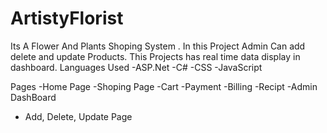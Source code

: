 # ArtistyFlorist
Its A Flower And Plants Shoping System . In this Project Admin Can add delete and update Products. This Projects has real time data display in dashboard. 
Languages Used
 -ASP.Net
 -C#
 -CSS
 -JavaScript
 
Pages
-Home Page
-Shoping Page
-Cart
-Payment
-Billing
-Recipt
-Admin DashBoard
- Add, Delete, Update Page
